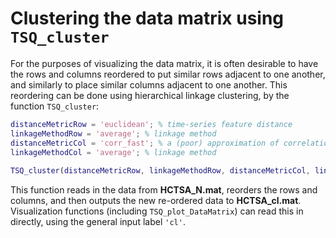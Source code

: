 # Clustering the data matrix using `TSQ_cluster`
<!--{#sec:clustering}-->

For the purposes of visualizing the data matrix, it is often desirable to have the rows and columns reordered to put similar rows adjacent to one another, and similarly to place similar columns adjacent to one another.
This reordering can be done using hierarchical linkage clustering, by the function `TSQ_cluster`:

```matlab
distanceMetricRow = 'euclidean'; % time-series feature distance
linkageMethodRow = 'average'; % linkage method
distanceMetricCol = 'corr_fast'; % a (poor) approximation of correlations with NaNs
linkageMethodCol = 'average'; % linkage method
    
TSQ_cluster(distanceMetricRow, linkageMethodRow, distanceMetricCol, linkageMethodCol);
```

This function reads in the data from **HCTSA_N.mat**, reorders the rows and columns, and then outputs the new re-ordered data to **HCTSA_cl.mat**.
Visualization functions (including `TSQ_plot_DataMatrix`) can read this in directly, using the general input label `'cl'`.